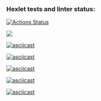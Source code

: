 ### Hexlet tests and linter status:
[![Actions Status](https://github.com/alex21031993/python-project-49/actions/workflows/hexlet-check.yml/badge.svg)](https://github.com/alex21031993/python-project-49/actions)

<a href="https://codeclimate.com/github/alex21031993/python-project-49/maintainability"><img src="https://api.codeclimate.com/v1/badges/6d5319da56091717a6f9/maintainability" /></a>

[![asciicast](https://asciinema.org/a/yqhRBAUxIdYi0AgO7AJVs0DIf.svg)](https://asciinema.org/a/yqhRBAUxIdYi0AgO7AJVs0DIf)

[![asciicast](https://asciinema.org/a/WHUKAf07LD7ypwiPp5iN4BkTa.svg)](https://asciinema.org/a/WHUKAf07LD7ypwiPp5iN4BkTa)

[![asciicast](https://asciinema.org/a/qipSYmW7NemSCFPoOBnrA7dmU.svg)](https://asciinema.org/a/qipSYmW7NemSCFPoOBnrA7dmU)

[![asciicast](https://asciinema.org/a/XepBwJSeVI6SxDgYBQeEmVKSq.svg)](https://asciinema.org/a/XepBwJSeVI6SxDgYBQeEmVKSq)

[![asciicast](https://asciinema.org/a/X93htUT2yfmlh6gpeBL8NAkY7.svg)](https://asciinema.org/a/X93htUT2yfmlh6gpeBL8NAkY7)

